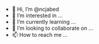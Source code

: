 - 👋 Hi, I’m @ncjabed
- 👀 I’m interested in ...
- 🌱 I’m currently learning ...
- 💞️ I’m looking to collaborate on ...
- 📫 How to reach me ...

<!---
ncjabed/ncjabed is a ✨ special ✨ repository because its `README.md` (this file) appears on your GitHub profile.
You can click the Preview link to take a look at your changes.
--->
